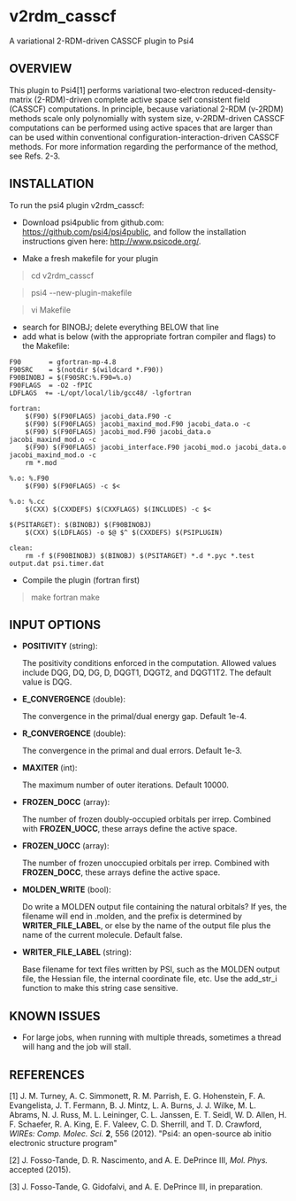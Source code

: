 # v2rdm_casscf
A variational 2-RDM-driven CASSCF plugin to Psi4

OVERVIEW
---

This plugin to Psi4[1] performs variational two-electron reduced-density-matrix (2-RDM)-driven complete active space self consistent field (CASSCF) computations.  In principle, because  variational 2-RDM (v-2RDM) methods scale only polynomially with system size, v-2RDM-driven CASSCF computations can be performed using active spaces that are larger than can be used within conventional configuration-interaction-driven CASSCF methods.  For more information regarding the performance of the method, see Refs. 2-3.

INSTALLATION
---

To run the psi4 plugin v2rdm_casscf:

* Download psi4public from github.com: https://github.com/psi4/psi4public, and follow the installation instructions given here: http://www.psicode.org/.

*  Make a fresh makefile for your plugin

  > cd v2rdm_casscf
  
  > psi4 --new-plugin-makefile
  
  > vi Makefile

* search for BINOBJ; delete everything BELOW that line
* add what is below (with the appropriate fortran compiler and flags) to the Makefile:

```
F90       = gfortran-mp-4.8
F90SRC    = $(notdir $(wildcard *.F90))
F90BINOBJ = $(F90SRC:%.F90=%.o)
F90FLAGS  = -O2 -fPIC
LDFLAGS  += -L/opt/local/lib/gcc48/ -lgfortran

fortran:
    $(F90) $(F90FLAGS) jacobi_data.F90 -c
    $(F90) $(F90FLAGS) jacobi_maxind_mod.F90 jacobi_data.o -c
    $(F90) $(F90FLAGS) jacobi_mod.F90 jacobi_data.o jacobi_maxind_mod.o -c
    $(F90) $(F90FLAGS) jacobi_interface.F90 jacobi_mod.o jacobi_data.o jacobi_maxind_mod.o -c
    rm *.mod

%.o: %.F90
    $(F90) $(F90FLAGS) -c $<

%.o: %.cc
    $(CXX) $(CXXDEFS) $(CXXFLAGS) $(INCLUDES) -c $<

$(PSITARGET): $(BINOBJ) $(F90BINOBJ)
    $(CXX) $(LDFLAGS) -o $@ $^ $(CXXDEFS) $(PSIPLUGIN)

clean:
    rm -f $(F90BINOBJ) $(BINOBJ) $(PSITARGET) *.d *.pyc *.test output.dat psi.timer.dat
```

* Compile the plugin (fortran first)

> make fortran
> make

INPUT OPTIONS
---
* **POSITIVITY** (string):

    The positivity conditions enforced in the computation.  Allowed values include DQG, DQ, DG, D, DQGT1, DQGT2, and DQGT1T2.  The default value is DQG.

* **E_CONVERGENCE** (double):

    The convergence in the primal/dual energy gap.  Default 1e-4.

* **R_CONVERGENCE** (double):

    The convergence in the primal and dual errors. Default 1e-3.

* **MAXITER** (int):

    The maximum number of outer iterations.  Default 10000.
    
* **FROZEN_DOCC** (array):
    
    The number of frozen doubly-occupied orbitals per irrep.  Combined with **FROZEN_UOCC**, these arrays define the active space.

* **FROZEN_UOCC** (array):
    
    The number of frozen unoccupied orbitals per irrep. Combined with **FROZEN_DOCC**, these arrays define the active space.

* **MOLDEN_WRITE** (bool):

    Do write a MOLDEN output file containing the natural orbitals?  If yes, the filename will end in .molden, and the prefix is determined by **WRITER_FILE_LABEL**, or else by the name of the output file plus the name of the current molecule.  Default false.

* **WRITER_FILE_LABEL** (string):

    Base filename for text files written by PSI, such as the MOLDEN output file, the Hessian file, the internal coordinate file, etc. Use the add_str_i function to make this string case sensitive.

KNOWN ISSUES
---

* For large jobs, when running with multiple threads, sometimes a thread will hang and the job will stall.

REFERENCES
---

[1] J. M. Turney, A. C. Simmonett, R. M. Parrish, E. G. Hohenstein, F. A. Evangelista, J. T. Fermann, B. J.  Mintz, L. A. Burns, J. J. Wilke, M. L. Abrams, N. J. Russ, M. L. Leininger, C. L. Janssen, E. T. Seidl, W. D. Allen, H. F. Schaefer, R. A. King, E. F. Valeev, C. D. Sherrill, and T. D. Crawford, *WIREs: Comp. Molec. Sci.* **2**, 556 (2012). "Psi4: an open-source ab initio electronic structure program"

[2] J. Fosso-Tande, D. R. Nascimento, and A. E. DePrince III, *Mol. Phys.* accepted (2015).

[3] J. Fosso-Tande, G. Gidofalvi, and A. E. DePrince III, in preparation.
